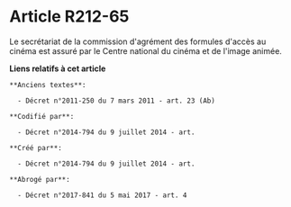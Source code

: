 # Article R212-65

Le secrétariat de la commission d'agrément des formules d'accès au cinéma est assuré par le Centre national du cinéma et de
l'image animée.

**Liens relatifs à cet article**

	**Anciens textes**:

	  - Décret n°2011-250 du 7 mars 2011 - art. 23 (Ab)

	**Codifié par**:

	  - Décret n°2014-794 du 9 juillet 2014 - art.

	**Créé par**:

	  - Décret n°2014-794 du 9 juillet 2014 - art.

	**Abrogé par**:

	  - Décret n°2017-841 du 5 mai 2017 - art. 4
